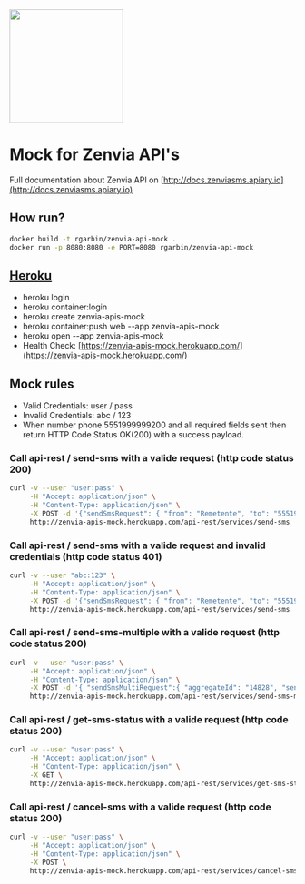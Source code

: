 <img src="https://s3.amazonaws.com/owler-image/logo/zenvia-mobile_owler_20170111_192135_original.png" height="200" />

# Mock for Zenvia API's

Full documentation about Zenvia API on [http://docs.zenviasms.apiary.io](http://docs.zenviasms.apiary.io) 

## How run? 
```bash
docker build -t rgarbin/zenvia-api-mock . 
docker run -p 8080:8080 -e PORT=8080 rgarbin/zenvia-api-mock
```


## [Heroku](https://devcenter.heroku.com/articles/container-registry-and-runtime)

- heroku login
- heroku container:login
- heroku create zenvia-apis-mock
- heroku container:push web --app zenvia-apis-mock
- heroku open --app zenvia-apis-mock
- Health Check: [https://zenvia-apis-mock.herokuapp.com/](https://zenvia-apis-mock.herokuapp.com/)

## Mock rules

- Valid Credentials: user / pass
- Invalid Credentials: abc / 123
- When number phone 5551999999200 and all required fields sent then return HTTP Code Status OK(200) with a success payload.


### Call api-rest / send-sms with a valide request (http code status 200)
```bash
curl -v --user "user:pass" \
     -H "Accept: application/json" \
     -H "Content-Type: application/json" \
     -X POST -d '{"sendSmsRequest": { "from": "Remetente", "to": "5551999999200", "schedule": "2017-08-09T14:00:00", "msg": "SMS Message", "callbackOption": "NONE", "id": "msg-id",  "aggregateId": "14828"}}' \
     http://zenvia-apis-mock.herokuapp.com/api-rest/services/send-sms
```

### Call api-rest / send-sms with a valide request and invalid credentials (http code status 401)
```bash
curl -v --user "abc:123" \
     -H "Accept: application/json" \
     -H "Content-Type: application/json" \
     -X POST -d '{"sendSmsRequest": { "from": "Remetente", "to": "5551999999200", "schedule": "2017-08-09T14:00:00", "msg": "SMS Message", "callbackOption": "NONE", "id": "msg-id",  "aggregateId": "14828"}}' \
     http://zenvia-apis-mock.herokuapp.com/api-rest/services/send-sms
```


### Call api-rest / send-sms-multiple with a valide request (http code status 200)

```bash
curl -v --user "user:pass" \
     -H "Accept: application/json" \
     -H "Content-Type: application/json" \
     -X POST -d '{ "sendSmsMultiRequest":{ "aggregateId": "14828", "sendSmsRequestList":[ { "from":"remetente", "to":"5551999999200", "msg": "SMS Message", "callbackOption":"NONE", "schedule": "2017-08-09T14:00:00", "id": "msg-id" }] }}' \ 
     http://zenvia-apis-mock.herokuapp.com/api-rest/services/send-sms-multiple
```

### Call api-rest / get-sms-status with a valide request (http code status 200)

```bash
curl -v --user "user:pass" \
     -H "Accept: application/json" \
     -H "Content-Type: application/json" \
     -X GET \ 
     http://zenvia-apis-mock.herokuapp.com/api-rest/services/get-sms-status/0
```

### Call api-rest / cancel-sms with a valide request (http code status 200)

```bash
curl -v --user "user:pass" \
     -H "Accept: application/json" \
     -H "Content-Type: application/json" \
     -X POST \ 
     http://zenvia-apis-mock.herokuapp.com/api-rest/services/cancel-sms/0
```
